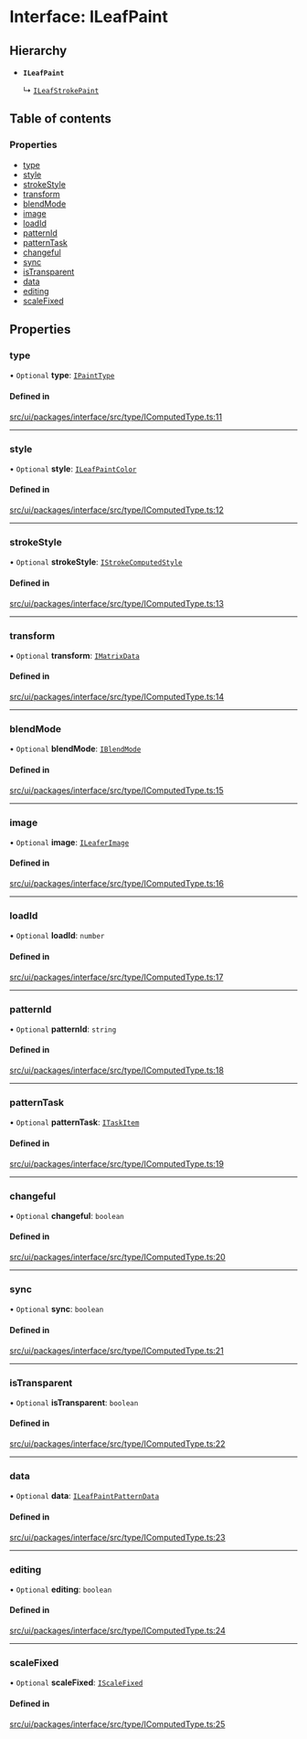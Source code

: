 # Interface: ILeafPaint

## Hierarchy

- **`ILeafPaint`**

  ↳ [`ILeafStrokePaint`](ILeafStrokePaint.md)

## Table of contents

### Properties

- [type](ILeafPaint.md#type)
- [style](ILeafPaint.md#style)
- [strokeStyle](ILeafPaint.md#strokestyle)
- [transform](ILeafPaint.md#transform)
- [blendMode](ILeafPaint.md#blendmode)
- [image](ILeafPaint.md#image)
- [loadId](ILeafPaint.md#loadid)
- [patternId](ILeafPaint.md#patternid)
- [patternTask](ILeafPaint.md#patterntask)
- [changeful](ILeafPaint.md#changeful)
- [sync](ILeafPaint.md#sync)
- [isTransparent](ILeafPaint.md#istransparent)
- [data](ILeafPaint.md#data)
- [editing](ILeafPaint.md#editing)
- [scaleFixed](ILeafPaint.md#scalefixed)

## Properties

### type

• `Optional` **type**: [`IPaintType`](../modules.md#ipainttype)

#### Defined in

[src/ui/packages/interface/src/type/IComputedType.ts:11](https://github.com/leaferjs/leafer-ui/blob/4d73938da11e4e94a0fd5c4fb30002be37f139ac/packages/interface/src/type/IComputedType.ts#L11)

___

### style

• `Optional` **style**: [`ILeafPaintColor`](../modules.md#ileafpaintcolor)

#### Defined in

[src/ui/packages/interface/src/type/IComputedType.ts:12](https://github.com/leaferjs/leafer-ui/blob/4d73938da11e4e94a0fd5c4fb30002be37f139ac/packages/interface/src/type/IComputedType.ts#L12)

___

### strokeStyle

• `Optional` **strokeStyle**: [`IStrokeComputedStyle`](IStrokeComputedStyle.md)

#### Defined in

[src/ui/packages/interface/src/type/IComputedType.ts:13](https://github.com/leaferjs/leafer-ui/blob/4d73938da11e4e94a0fd5c4fb30002be37f139ac/packages/interface/src/type/IComputedType.ts#L13)

___

### transform

• `Optional` **transform**: [`IMatrixData`](IMatrixData.md)

#### Defined in

[src/ui/packages/interface/src/type/IComputedType.ts:14](https://github.com/leaferjs/leafer-ui/blob/4d73938da11e4e94a0fd5c4fb30002be37f139ac/packages/interface/src/type/IComputedType.ts#L14)

___

### blendMode

• `Optional` **blendMode**: [`IBlendMode`](../modules.md#iblendmode)

#### Defined in

[src/ui/packages/interface/src/type/IComputedType.ts:15](https://github.com/leaferjs/leafer-ui/blob/4d73938da11e4e94a0fd5c4fb30002be37f139ac/packages/interface/src/type/IComputedType.ts#L15)

___

### image

• `Optional` **image**: [`ILeaferImage`](ILeaferImage.md)

#### Defined in

[src/ui/packages/interface/src/type/IComputedType.ts:16](https://github.com/leaferjs/leafer-ui/blob/4d73938da11e4e94a0fd5c4fb30002be37f139ac/packages/interface/src/type/IComputedType.ts#L16)

___

### loadId

• `Optional` **loadId**: `number`

#### Defined in

[src/ui/packages/interface/src/type/IComputedType.ts:17](https://github.com/leaferjs/leafer-ui/blob/4d73938da11e4e94a0fd5c4fb30002be37f139ac/packages/interface/src/type/IComputedType.ts#L17)

___

### patternId

• `Optional` **patternId**: `string`

#### Defined in

[src/ui/packages/interface/src/type/IComputedType.ts:18](https://github.com/leaferjs/leafer-ui/blob/4d73938da11e4e94a0fd5c4fb30002be37f139ac/packages/interface/src/type/IComputedType.ts#L18)

___

### patternTask

• `Optional` **patternTask**: [`ITaskItem`](ITaskItem.md)

#### Defined in

[src/ui/packages/interface/src/type/IComputedType.ts:19](https://github.com/leaferjs/leafer-ui/blob/4d73938da11e4e94a0fd5c4fb30002be37f139ac/packages/interface/src/type/IComputedType.ts#L19)

___

### changeful

• `Optional` **changeful**: `boolean`

#### Defined in

[src/ui/packages/interface/src/type/IComputedType.ts:20](https://github.com/leaferjs/leafer-ui/blob/4d73938da11e4e94a0fd5c4fb30002be37f139ac/packages/interface/src/type/IComputedType.ts#L20)

___

### sync

• `Optional` **sync**: `boolean`

#### Defined in

[src/ui/packages/interface/src/type/IComputedType.ts:21](https://github.com/leaferjs/leafer-ui/blob/4d73938da11e4e94a0fd5c4fb30002be37f139ac/packages/interface/src/type/IComputedType.ts#L21)

___

### isTransparent

• `Optional` **isTransparent**: `boolean`

#### Defined in

[src/ui/packages/interface/src/type/IComputedType.ts:22](https://github.com/leaferjs/leafer-ui/blob/4d73938da11e4e94a0fd5c4fb30002be37f139ac/packages/interface/src/type/IComputedType.ts#L22)

___

### data

• `Optional` **data**: [`ILeafPaintPatternData`](ILeafPaintPatternData.md)

#### Defined in

[src/ui/packages/interface/src/type/IComputedType.ts:23](https://github.com/leaferjs/leafer-ui/blob/4d73938da11e4e94a0fd5c4fb30002be37f139ac/packages/interface/src/type/IComputedType.ts#L23)

___

### editing

• `Optional` **editing**: `boolean`

#### Defined in

[src/ui/packages/interface/src/type/IComputedType.ts:24](https://github.com/leaferjs/leafer-ui/blob/4d73938da11e4e94a0fd5c4fb30002be37f139ac/packages/interface/src/type/IComputedType.ts#L24)

___

### scaleFixed

• `Optional` **scaleFixed**: [`IScaleFixed`](../modules.md#iscalefixed)

#### Defined in

[src/ui/packages/interface/src/type/IComputedType.ts:25](https://github.com/leaferjs/leafer-ui/blob/4d73938da11e4e94a0fd5c4fb30002be37f139ac/packages/interface/src/type/IComputedType.ts#L25)
